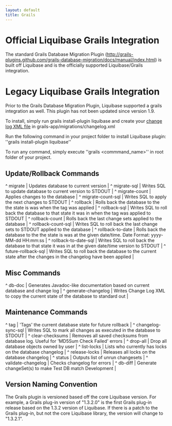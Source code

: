 ```yaml
---
layout: default
title: Grails
---
```


# Official Liquibase Grails Integration #

The standard Grails Database Migration Plugin (http://grails-plugins.github.com/grails-database-migration/docs/manual/index.html) is built off Liquibase and is the officially supported Liquibase/Grails integration. 

# Legacy Liquibase Grails Integration #

Prior to the Grails Database Migration Plugin, Liquibase supported a grails integration as well. This plugin has not been updated since version 1.9.

To install, simply run grails install-plugin liquibase and create your [change log XML file](databasechangelog.html) in grails-app/migrations/changelog.xml

Run the following command in your project folder to install Liquibase plugin:
''grails install-plugin liquibase''

To run any command, simply execute ''grails <commmand_name>'' in root folder of your project.


## Update/Rollback Commands ##

^ migrate  | Updates database to current version  | 
^ migrate-sql  | Writes SQL to update database to current version to STDOUT  | 
^ migrate-count <num> | Applies <num> changes to the database  | 
^ migrate-count-sql <num>  | Writes SQL to apply the next <num> changes to STDOUT  | 
^ rollback <tag>  | Rolls back the database to the the state is was when the tag was applied  | 
^ rollback-sql <tag>  | Writes SQL to roll back the database to that state it was in when the tag was applied to STDOUT  | 
^ rollback-count <num>  | Rolls back the last <num> change sets applied to the database  | 
^ rollback-count-sql <num>  | Writes SQL to roll back the last <num> change sets to STDOUT applied to the database  | 
^ rollback-to-date <date>  | Rolls back the database to the the state is was at the given date/time. Date Format: yyyy-MM-dd HH:mm:ss  | 
^ rollback-to-date-sql <date>  | Writes SQL to roll back the database to that state it was in at the given date/time version to STDOUT  | 
^ future-rollback-sql  | Writes SQL to roll back the database to the current state after the changes in the changelog have been applied  | 

## Misc Commands ##

^ db-doc  | Generates Javadoc-like documentation based on current database and change log  | 
^ generate-changelog  | Writes Change Log XML to copy the current state of the database to standard out  | 

## Maintenance Commands ##

^ tag  | 'Tags' the current database state for future rollback  | 
^ changelog-sync-sql  | Writes SQL to mark all changes as executed in the database to STDOUT  | 
^ clear-checksums  | Removes all saved checksums from database log. Useful for 'MD5Sum Check Failed' errors  | 
^ drop-all  | Drop all database objects owned by user  | 
^ list-locks  | Lists who currently has locks on the database changelog  | 
^ release-locks  | Releases all locks on the database changelog  | 
^ status  | Outputs list of unrun changesets  | 
^ validate-changelog  | Checks changelog for errors  | 
^ db-diff | Generate changeSet(s) to make Test DB match Development |

## Version Naming Convention ##


The Grails plugin is versioned based off the core Liquibase version. For example, a Grails plug-in version of "1.3.2.0" is the first Grails plug-in release based on the 1.3.2 version of Liquibase. If there is a patch to the Grails plug-in, but not the core Liquibase library, the version will change to "1.3.2.1".
